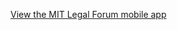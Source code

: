 <a id="sched-embed"  href="http://mitlegalforum2017.sched.com/directory/speakers">View the MIT Legal Forum mobile app</a><script type="text/javascript" src="http://mitlegalforum2017.sched.com/js/embed.js"></script>
